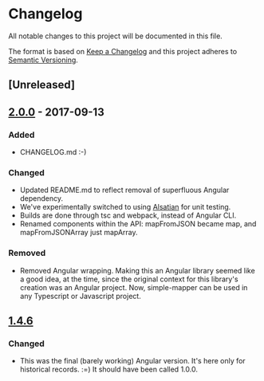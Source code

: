 # Changelog
All notable changes to this project will be documented in this file.

The format is based on [Keep a Changelog](http://keepachangelog.com/en/1.0.0/)
and this project adheres to [Semantic Versioning](http://semver.org/spec/v2.0.0.html).

## [Unreleased]

## [2.0.0] - 2017-09-13
### Added
- CHANGELOG.md :-)

### Changed
- Updated README.md to reflect removal of superfluous Angular dependency.
- We've experimentally switched to using [Alsatian] for unit testing.
- Builds are done through tsc and webpack, instead of Angular CLI.
- Renamed components within the API: mapFromJSON became map, and mapFromJSONArray just
  mapArray.

### Removed
- Removed Angular wrapping. Making this an Angular library seemed like a good idea,
  at the time, since the original context for this library's creation was an Angular
  project. Now, simple-mapper can be used in any Typescript or Javascript project.

## [1.4.6]
### Changed
- This was the final (barely working) Angular version. It's here only for
  historical records. :=) It should have been called 1.0.0.

[Alsatian]: https://github.com/alsatian-test/alsatian
[2.0.0]: https://github.com/cdibbs/simple-mapper/compare/1.4.6...2.0.0
[1.4.6]: https://github.com/cdibbs/simple-mapper/compare/1.0.0...1.4.6